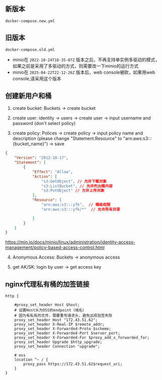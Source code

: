 ## 新版本
`docker-compose.new.yml`

## 旧版本
`docker-compose.old.yml`


- minio在 `2022-10-24T18-35-07Z` 版本之后，不再支持单实例多驱动的模式，如果之前是采用了多驱动的方式，则需要改一下minio的运行方式
- minio在 `2025-04-22T22-12-26Z` 版本后，web console被砍，如果用web console,请采用这个版本

## 创建新用户和桶

1. create bucket: Buckets ->  create bucket

2. create user: identity -> users -> create user -> input username and password (don't select policy)

3. create policy: Polices -> create policy -> input policy name and description (please change "Statement.Resource" to "arn:aws:s3:::{bucket_name}") -> save


```json
{
    "Version": "2012-10-17",
    "Statement": [
        {
            "Effect": "Allow",
            "Action": [
                "s3:GetObject", // 允许下载对象
                "s3:ListBucket", // 允许列出桶内容
                "s3:PutObject" // 允许上传对象
            ],
            "Resource": [
                "arn:aws:s3:::yfk",  // 桶级权限
                "arn:aws:s3:::yfk/*"  // 允许所有目录

            ]
        }
    ]
}
```

https://min.io/docs/minio/linux/administration/identity-access-management/policy-based-access-control.html

4. Anonymous Access: Buckets -> anonymous access

5. get AK/SK: login by user -> get access key



## nginx代理私有桶的加签链接



```
http {
    
    #proxy_set_header Host $host;
    # 设置Host头为OSS的endpoint（域名）
    # 因为有私有的文件，需要重写请求头，避免出现验签失败
    proxy_set_header Host "172.43.51.62";
    proxy_set_header X-Real-IP $remote_addr;
    proxy_set_header X-Forwarded-Proto $scheme;
    proxy_set_header X-Forwarded-Port $server_port;
    proxy_set_header X-Forwarded-For $proxy_add_x_forwarded_for;
    proxy_set_header Upgrade $http_upgrade;
    proxy_set_header Connection "upgrade";

    # oss
    location ^~ / {
        proxy_pass https://172.43.51.62$request_uri;
    }
}


```

